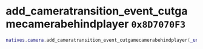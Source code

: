 # add_cameratransition_event_cutgamecamerabehindplayer `0x8D7070F3`

```lua
natives.camera.add_cameratransition_event_cutgamecamerabehindplayer(_unk0 --[[ integer ]], _unk1 --[[ integer ]], _unk2 --[[ integer ]])
```